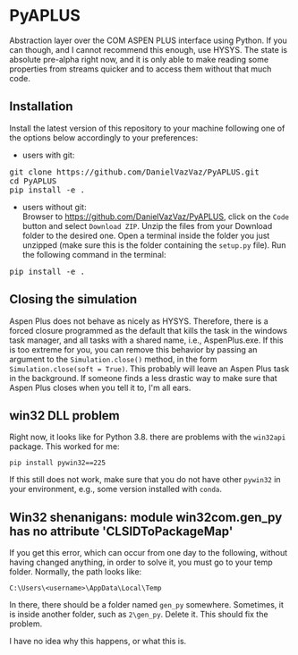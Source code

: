 # PyAPLUS
Abstraction layer over the COM ASPEN PLUS interface using Python. If you can though, and I cannot recommend this enough, use HYSYS. The state is absolute pre-alpha right now, and it is only able to make reading some properties from streams quicker and to access them without that much code.

## Installation

Install the latest version of this repository to your machine following one of the options below accordingly to your preferences:

- users with git:<br/>
<pre>git clone https://github.com/DanielVazVaz/PyAPLUS.git
cd PyAPLUS
pip install -e .
</pre>

- users without git:<br/>
Browser to https://github.com/DanielVazVaz/PyAPLUS, click on the `Code` button and select `Download ZIP`. Unzip the files from your Download folder to the desired one. Open a terminal inside the folder you just unzipped (make sure this is the folder containing the `setup.py` file). Run the following command in the terminal:
<pre>
pip install -e .
</pre>

## Closing the simulation
Aspen Plus does not behave as nicely as HYSYS. Therefore, there is a forced closure programmed as the default that kills the task in the windows task manager, and all tasks with a shared name, i.e., AspenPlus.exe. If this is too extreme for you, you can remove this behavior by passing an argument to the `Simulation.close()` method, in the form `Simulation.close(soft = True)`. This probably will leave an Aspen Plus task in the background. If someone finds a less drastic way to make sure that Aspen Plus closes when you tell it to, I'm all ears. 

## win32 DLL problem

Right now, it looks like for Python 3.8. there are problems with the `win32api` package. This worked for me:

```
pip install pywin32==225
```

If this still does not work, make sure that you do not have other `pywin32` in your environment, e.g., some version installed with `conda`.

## Win32 shenanigans: module win32com.gen_py has no attribute 'CLSIDToPackageMap'

If you get this error, which can occur from one day to the following, without having changed anything, in order to solve it, you must go to your temp folder. Normally, the path looks like:

```
C:\Users\<username>\AppData\Local\Temp
```

In there, there should be a folder named `gen_py` somewhere. Sometimes, it is inside another folder, such as `2\gen_py`. Delete it. This should fix the problem.

I have no idea why this happens, or what this is. 